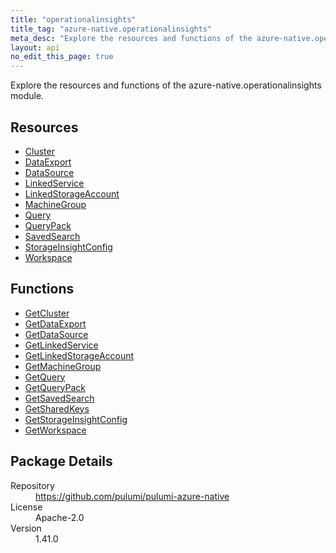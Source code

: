 ```yaml
---
title: "operationalinsights"
title_tag: "azure-native.operationalinsights"
meta_desc: "Explore the resources and functions of the azure-native.operationalinsights module."
layout: api
no_edit_this_page: true
---
```


<!-- WARNING: this file was generated by Pulumi Docs Generator. -->
<!-- Do not edit by hand unless you're certain you know what you are doing! -->

Explore the resources and functions of the azure-native.operationalinsights module.

<h2 id="resources">Resources</h2>
<ul class="api">
    <li><a href="cluster" title="Cluster"><span class="api-symbol api-symbol--resource"></span>Cluster</a></li>
    <li><a href="dataexport" title="DataExport"><span class="api-symbol api-symbol--resource"></span>DataExport</a></li>
    <li><a href="datasource" title="DataSource"><span class="api-symbol api-symbol--resource"></span>DataSource</a></li>
    <li><a href="linkedservice" title="LinkedService"><span class="api-symbol api-symbol--resource"></span>LinkedService</a></li>
    <li><a href="linkedstorageaccount" title="LinkedStorageAccount"><span class="api-symbol api-symbol--resource"></span>LinkedStorageAccount</a></li>
    <li><a href="machinegroup" title="MachineGroup"><span class="api-symbol api-symbol--resource"></span>MachineGroup</a></li>
    <li><a href="query" title="Query"><span class="api-symbol api-symbol--resource"></span>Query</a></li>
    <li><a href="querypack" title="QueryPack"><span class="api-symbol api-symbol--resource"></span>QueryPack</a></li>
    <li><a href="savedsearch" title="SavedSearch"><span class="api-symbol api-symbol--resource"></span>SavedSearch</a></li>
    <li><a href="storageinsightconfig" title="StorageInsightConfig"><span class="api-symbol api-symbol--resource"></span>StorageInsightConfig</a></li>
    <li><a href="workspace" title="Workspace"><span class="api-symbol api-symbol--resource"></span>Workspace</a></li>
</ul>

<h2 id="functions">Functions</h2>
<ul class="api">
    <li><a href="getcluster" title="GetCluster"><span class="api-symbol api-symbol--function"></span>GetCluster</a></li>
    <li><a href="getdataexport" title="GetDataExport"><span class="api-symbol api-symbol--function"></span>GetDataExport</a></li>
    <li><a href="getdatasource" title="GetDataSource"><span class="api-symbol api-symbol--function"></span>GetDataSource</a></li>
    <li><a href="getlinkedservice" title="GetLinkedService"><span class="api-symbol api-symbol--function"></span>GetLinkedService</a></li>
    <li><a href="getlinkedstorageaccount" title="GetLinkedStorageAccount"><span class="api-symbol api-symbol--function"></span>GetLinkedStorageAccount</a></li>
    <li><a href="getmachinegroup" title="GetMachineGroup"><span class="api-symbol api-symbol--function"></span>GetMachineGroup</a></li>
    <li><a href="getquery" title="GetQuery"><span class="api-symbol api-symbol--function"></span>GetQuery</a></li>
    <li><a href="getquerypack" title="GetQueryPack"><span class="api-symbol api-symbol--function"></span>GetQueryPack</a></li>
    <li><a href="getsavedsearch" title="GetSavedSearch"><span class="api-symbol api-symbol--function"></span>GetSavedSearch</a></li>
    <li><a href="getsharedkeys" title="GetSharedKeys"><span class="api-symbol api-symbol--function"></span>GetSharedKeys</a></li>
    <li><a href="getstorageinsightconfig" title="GetStorageInsightConfig"><span class="api-symbol api-symbol--function"></span>GetStorageInsightConfig</a></li>
    <li><a href="getworkspace" title="GetWorkspace"><span class="api-symbol api-symbol--function"></span>GetWorkspace</a></li>
</ul>

<h2 id="package-details">Package Details</h2>
<dl class="package-details">
	<dt>Repository</dt>
	<dd><a href="https://github.com/pulumi/pulumi-azure-native">https://github.com/pulumi/pulumi-azure-native</a></dd>
	<dt>License</dt>
	<dd>Apache-2.0</dd>
	<dt>Version</dt>
	<dd>1.41.0</dd>
</dl>

